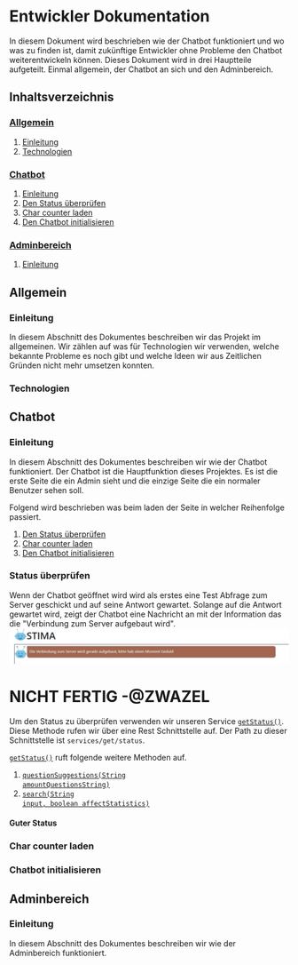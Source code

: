 # Entwickler Dokumentation
In diesem Dokument wird beschrieben wie der Chatbot funktioniert und wo was zu finden ist, damit zukünftige Entwickler ohne Probleme den Chatbot weiterentwickeln können.
Dieses Dokument wird in drei Hauptteile aufgeteilt. Einmal allgemein, der Chatbot an sich und den Adminbereich.

## Inhaltsverzeichnis
### [Allgemein](#general-section-start)
1. [Einleitung](#general-introduction)
2. [Technologien](#technologies)

### [Chatbot](#chatbot-section-start)<a name="tableofcontent-chatbot"></a>
 1. [Einleitung](#chatbot-introduction)
 2. [Den Status überprüfen](#check-state)
 3. [Char counter laden](#load-char-counter)
 4. [Den Chatbot initialisieren](#init-chatbot)

### [Adminbereich](#admintool-section-start)<a name="tableofcontent-admintool"></a>
1. [Einleitung](#admintool-introduction)

## Allgemein <a name="general-section-start"></a>
### Einleitung <a name="general-introduction"></a>
In diesem Abschnitt des Dokumentes beschreiben wir das Projekt im allgemeinen.
Wir zählen auf was für Technologien wir verwenden, welche bekannte Probleme es noch gibt und welche Ideen wir aus Zeitlichen Gründen nicht mehr umsetzen konnten.
### Technologien <a name="technologies"></a>

## Chatbot <a name="chatbot-section-start"></a>
### Einleitung <a name="chatbot-introduction"></a>
In diesem Abschnitt des Dokumentes beschreiben wir wie der Chatbot funktioniert.
Der Chatbot ist die Hauptfunktion dieses Projektes. Es ist die erste Seite die ein Admin sieht und die einzige Seite die ein normaler Benutzer sehen soll.

Folgend wird beschrieben was beim laden der Seite in welcher Reihenfolge passiert.
1. [Den Status überprüfen](#check-state)
2. [Char counter laden](#load-char-counter)
3. [Den Chatbot initialisieren](#init-chatbot)

### Status überprüfen <a name="check-state"></a>
Wenn der Chatbot geöffnet wird wird als erstes eine Test Abfrage zum Server geschickt und auf seine Antwort gewartet. Solange auf die Antwort gewartet wird, zeigt der Chatbot eine Nachricht an mit der Information das die "Verbindung zum Server aufgebaut wird".
![Checking state of server](https://raw.githubusercontent.com/UBS-POf-Chatbot/Docs/main/images/checkStatus.jpg)

# NICHT FERTIG -@ZWAZEL

Um den Status zu überprüfen verwenden wir unseren Service  [<code>getStatus()</code>](https://ubs-pof-chatbot.github.io/JavaDoc/com/ubs/backend/services/Get.html#getStatus()). Diese Methode rufen wir über eine Rest Schnittstelle auf. Der Path zu dieser Schnittstelle ist <code>services/get/status</code>.

[<code>getStatus()</code>](https://ubs-pof-chatbot.github.io/JavaDoc/com/ubs/backend/services/Get.html#getStatus()) ruft folgende weitere Methoden auf.
1. [<code>questionSuggestions(String amountQuestionsString)</code>](https://ubs-pof-chatbot.github.io/JavaDoc/com/ubs/backend/services/Get.html#questionSuggestions(java.lang.String))
2. [<code>search(String input, boolean affectStatistics)</code>](https://ubs-pof-chatbot.github.io/JavaDoc/com/ubs/backend/services/IntentFinderNew.html#search(java.lang.String,boolean))



#### Guter Status


### Char counter laden<a name="load-char-counter"></a>
### Chatbot initialisieren<a name="init-chatbot"></a>

## Adminbereich <a name="admintool-section-start"></a>
### Einleitung <a name="admintool-introduction"></a>
In diesem Abschnitt des Dokumentes beschreiben wir wie der Adminbereich funktioniert.
<!--stackedit_data:
eyJoaXN0b3J5IjpbLTExNDMwMTA0MzksLTY1MDAyNDY1LC02OT
E1MDA2MDEsMTYwNjMzOTU3OCwyMDU2NDU5MzM1LC0xNDM1MDA2
NjM1LDMyMjk0Njg2MiwxNzYwNTk2NTYyLC0yMTk4Mzk3NzMsLT
E4MTI1MTM5MzUsNjkxMTg2Mzk2LDY1Njk4MTg2NywtNzgzNDU2
OTg2LDE2ODEyNTgwMTYsLTQ5MjA4NDY5OCw1MzA2MjkyNzQsLT
IwODg3NDY2MTJdfQ==
-->
